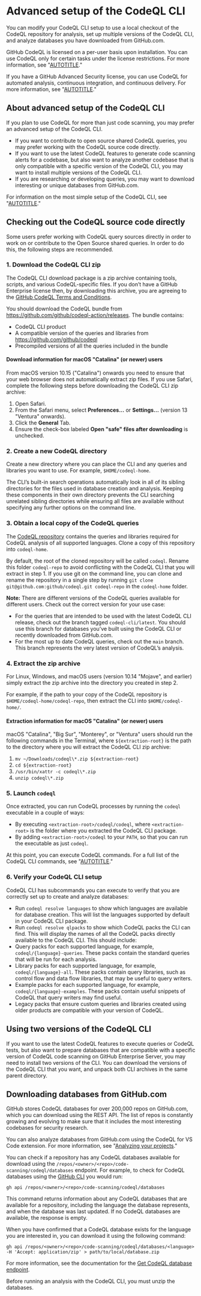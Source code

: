 # Advanced setup of the CodeQL CLI

You can modify your CodeQL CLI setup to use a local checkout of the CodeQL repository for analysis, set up multiple versions of the CodeQL CLI, and analyze databases you have downloaded from GitHub.com.

GitHub CodeQL is licensed on a per-user basis upon installation. You can use CodeQL only for certain tasks under the license restrictions. For more information, see "[AUTOTITLE](/code-security/codeql-cli/using-the-codeql-cli/about-the-codeql-cli#about-the-github-codeql-license)."

If you have a GitHub Advanced Security license, you can use CodeQL for automated analysis, continuous integration, and continuous delivery. For more information, see "[AUTOTITLE](/get-started/learning-about-github/about-github-advanced-security)."

## About advanced setup of the CodeQL CLI

If you plan to use CodeQL for more than just code scanning, you may prefer an advanced setup of the CodeQL CLI.

- If you want to contribute to open source shared CodeQL queries, you may prefer working with the CodeQL source code directly.
- If you want to use the latest CodeQL features to generate code scanning alerts for a codebase, but also want to analyze another codebase that is only compatible with a specific version of the CodeQL CLI, you may want to install multiple versions of the CodeQL CLI.
- If you are researching or developing queries, you may want to download interesting or unique databases from GitHub.com.

For information on the most simple setup of the CodeQL CLI, see "[AUTOTITLE](/code-security/codeql-cli/getting-started-with-the-codeql-cli/setting-up-the-codeql-cli)."

## Checking out the CodeQL source code directly

Some users prefer working with CodeQL query sources directly in order to work on or contribute to the Open Source shared queries. In order to do this, the following steps are recommended.

### 1. Download the CodeQL CLI zip

The CodeQL CLI download package is a zip archive containing tools, scripts, and
various CodeQL-specific files. If you don’t have a GitHub Enterprise license then, by
downloading this archive, you are agreeing to the [GitHub CodeQL Terms and
Conditions](https://securitylab.github.com/tools/codeql/license).

You should download the CodeQL bundle from https://github.com/github/codeql-action/releases. The bundle contains:

- CodeQL CLI product
- A compatible version of the queries and libraries from https://github.com/github/codeql
- Precompiled versions of all the queries included in the bundle

#### Download information for macOS "Catalina" (or newer) users

From macOS version 10.15 ("Catalina") onwards you need to ensure that your web browser does not automatically extract zip files. If you use Safari, complete the following steps before downloading the CodeQL CLI zip archive:

1. Open Safari.
1. From the Safari menu, select **Preferences...** or **Settings...** (version 13 "Ventura" onwards).
1. Click the **General** Tab.
1. Ensure the check-box labeled **Open "safe" files after downloading** is unchecked.

### 2. Create a new CodeQL directory

Create a new directory where you can place the CLI and any queries and libraries
you want to use. For example, `$HOME/codeql-home`.

The CLI’s built-in search operations automatically look in all of its sibling
directories for the files used in database creation and analysis. Keeping these
components in their own directory prevents the CLI searching unrelated sibling
directories while ensuring all files are available without specifying any
further options on the command line.

### 3. Obtain a local copy of the CodeQL queries

The [CodeQL repository](https://github.com/github/codeql) contains
the queries and libraries required for CodeQL analysis of all supported languages.
Clone a copy of this repository into `codeql-home`.

By default, the root of the cloned repository will be called `codeql`.
Rename this folder `codeql-repo` to avoid conflicting with the CodeQL CLI that you will extract in step 1. If you use git on the command line, you can
clone and rename the repository in a single step by running
`git clone git@github.com:github/codeql.git codeql-repo` in the `codeql-home` folder.

<div class="ghd-spotlight ghd-spotlight-note border rounded-1 my-3 p-3 f5 color-border-accent-emphasis color-bg-accent">

**Note:** There are different versions of the CodeQL queries available for different users. Check out the correct version for your use case:

- For the queries that are intended to be used with the latest CodeQL CLI release, check out the branch tagged `codeql-cli/latest`. You should use this branch for databases you’ve built using the CodeQL CLI or recently downloaded from GitHub.com.
- For the most up to date CodeQL queries, check out the `main` branch. This branch represents the very latest version of CodeQL’s analysis.

</div>

### 4. Extract the zip archive

For Linux, Windows, and macOS users (version 10.14 "Mojave", and earlier) simply extract the zip archive into the directory you created in step 2.

For example, if the path to your copy of the CodeQL repository is `$HOME/codeql-home/codeql-repo`, then extract the CLI into
`$HOME/codeql-home/`.

#### Extraction information for macOS "Catalina" (or newer) users

macOS "Catalina", "Big Sur", "Monterey", or "Ventura" users should run the following commands in the Terminal, where `${extraction-root}` is the path to the directory where you will extract the CodeQL CLI zip archive:

1. `mv ~/Downloads/codeql\*.zip ${extraction-root}`
1. `cd ${extraction-root}`
1. `/usr/bin/xattr -c codeql\*.zip`
1. `unzip codeql\*.zip`

### 5. Launch `codeql`

Once extracted, you can run CodeQL processes by running the `codeql` executable in a couple of ways:

- By executing `<extraction-root>/codeql/codeql`, where `<extraction-root>` is the folder where you extracted the CodeQL CLI
package.
- By adding `<extraction-root>/codeql` to your `PATH`, so that you
can run the executable as just `codeql`.

At this point, you can execute CodeQL commands. For a full list of the CodeQL CLI commands, see "[AUTOTITLE](/code-security/codeql-cli/codeql-cli-manual)."

### 6. Verify your CodeQL CLI setup

CodeQL CLI has subcommands you can execute to verify that you are correctly set up to create and analyze databases:

- Run `codeql resolve languages` to show which languages are available for database creation. This will list the languages supported by default in your CodeQL CLI package.
- Run `codeql resolve qlpacks` to show which CodeQL packs the CLI can find. This will display the names of all the CodeQL packs directly available to the CodeQL CLI. This should include:
- Query packs for each supported language, for example, `codeql/{language}-queries`. These packs contain the standard queries that will be run for each analysis.
- Library packs for each supported language, for example,  `codeql/{language}-all`. These packs contain query libraries, such as control flow and data flow libraries, that may be useful to query writers.
- Example packs for each supported language, for example, `codeql/{language}-examples`. These packs contain useful snippets of CodeQL that query writers may find useful.
- Legacy packs that ensure custom queries and libraries created using older products are compatible with your version of CodeQL.

## Using two versions of the CodeQL CLI

If you want to use the latest CodeQL features to execute queries or CodeQL tests, but also want to prepare databases that are compatible with a specific version of CodeQL code scanning on GitHub Enterprise Server, you may need to install two versions of the CLI. You can download the versions of the CodeQL CLI that you want, and unpack both CLI archives in the same parent directory.

## Downloading databases from GitHub.com

GitHub stores CodeQL databases for over 200,000 repos on GitHub.com, which you can download using the REST API. The list of repos is constantly growing and evolving to make sure that it includes the most interesting codebases for security research.

You can also analyze databases from GitHub.com using the CodeQL for VS Code extension. For more information, see "[Analyzing your projects](https://codeql.github.com/docs/codeql-for-visual-studio-code/analyzing-your-projects)."

You can check if a repository has any CodeQL databases available for download using the `/repos/<owner>/<repo>/code-scanning/codeql/databases` endpoint. For example, to check for CodeQL databases using the [GitHub CLI](https://cli.github.com/manual/gh_api) you would run:

```shell
gh api /repos/<owner>/<repo>/code-scanning/codeql/databases
```

This command returns information about any CodeQL databases that are available for a repository, including the language the database represents, and when the database was last updated. If no CodeQL databases are available, the response is empty.

When you have confirmed that a CodeQL database exists for the language you are interested in, you can download it using the following command:

```shell
gh api /repos/<owner>/<repo>/code-scanning/codeql/databases/<language> -H 'Accept: application/zip' > path/to/local/database.zip
```

For more information, see the documentation for the [Get CodeQL database endpoint](/rest/code-scanning?apiVersion=2022-11-28#get-a-codeql-database-for-a-repository).

Before running an analysis with the CodeQL CLI, you must unzip the databases.
